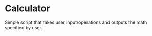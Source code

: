 # Calculator
Simple script that takes user input/operations and outputs the math specified by user.
